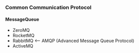 ### Common Communication Protocol
#### MessageQueue
* ZeroMQ
* RocketMQ
* RabbitMQ <-- AMQP (Advanced Message Queue Protocol)
* ActiveMQ



